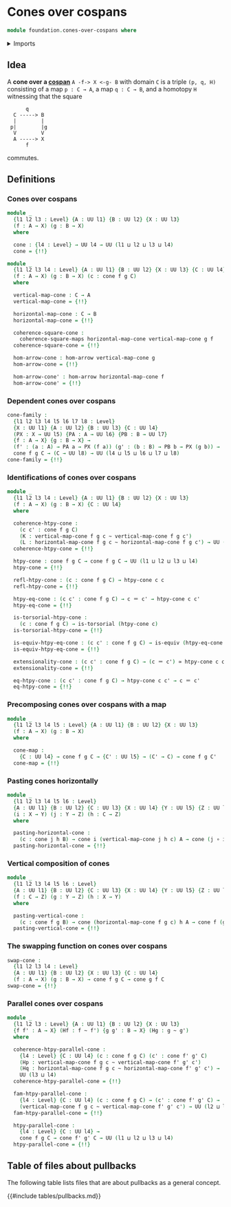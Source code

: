 # Cones over cospans

```agda
module foundation.cones-over-cospans where
```

<details><summary>Imports</summary>

```agda
open import foundation.dependent-pair-types
open import foundation.fundamental-theorem-of-identity-types
open import foundation.homotopy-induction
open import foundation.morphisms-arrows
open import foundation.structure-identity-principle
open import foundation.universe-levels

open import foundation-core.commuting-squares-of-maps
open import foundation-core.equivalences
open import foundation-core.function-types
open import foundation-core.homotopies
open import foundation-core.identity-types
open import foundation-core.torsorial-type-families
open import foundation-core.transport-along-identifications
open import foundation-core.whiskering-homotopies
```

</details>

## Idea

A **cone over a [cospan](foundation.cospans.md)** `A -f-> X <-g- B` with domain
`C` is a triple `(p, q, H)` consisting of a map `p : C → A`, a map `q : C → B`,
and a homotopy `H` witnessing that the square

```text
      q
  C -----> B
  |        |
 p|        |g
  V        V
  A -----> X
      f
```

commutes.

## Definitions

### Cones over cospans

```agda
module _
  {l1 l2 l3 : Level} {A : UU l1} {B : UU l2} {X : UU l3}
  (f : A → X) (g : B → X)
  where

  cone : {l4 : Level} → UU l4 → UU (l1 ⊔ l2 ⊔ l3 ⊔ l4)
  cone = {!!}

module _
  {l1 l2 l3 l4 : Level} {A : UU l1} {B : UU l2} {X : UU l3} {C : UU l4}
  (f : A → X) (g : B → X) (c : cone f g C)
  where

  vertical-map-cone : C → A
  vertical-map-cone = {!!}

  horizontal-map-cone : C → B
  horizontal-map-cone = {!!}

  coherence-square-cone :
    coherence-square-maps horizontal-map-cone vertical-map-cone g f
  coherence-square-cone = {!!}

  hom-arrow-cone : hom-arrow vertical-map-cone g
  hom-arrow-cone = {!!}

  hom-arrow-cone' : hom-arrow horizontal-map-cone f
  hom-arrow-cone' = {!!}
```

### Dependent cones over cospans

```agda
cone-family :
  {l1 l2 l3 l4 l5 l6 l7 l8 : Level}
  {X : UU l1} {A : UU l2} {B : UU l3} {C : UU l4}
  (PX : X → UU l5) {PA : A → UU l6} {PB : B → UU l7}
  {f : A → X} {g : B → X} →
  (f' : (a : A) → PA a → PX (f a)) (g' : (b : B) → PB b → PX (g b)) →
  cone f g C → (C → UU l8) → UU (l4 ⊔ l5 ⊔ l6 ⊔ l7 ⊔ l8)
cone-family = {!!}
```

### Identifications of cones over cospans

```agda
module _
  {l1 l2 l3 l4 : Level} {A : UU l1} {B : UU l2} {X : UU l3}
  (f : A → X) (g : B → X) {C : UU l4}
  where

  coherence-htpy-cone :
    (c c' : cone f g C)
    (K : vertical-map-cone f g c ~ vertical-map-cone f g c')
    (L : horizontal-map-cone f g c ~ horizontal-map-cone f g c') → UU (l4 ⊔ l3)
  coherence-htpy-cone = {!!}

  htpy-cone : cone f g C → cone f g C → UU (l1 ⊔ l2 ⊔ l3 ⊔ l4)
  htpy-cone = {!!}

  refl-htpy-cone : (c : cone f g C) → htpy-cone c c
  refl-htpy-cone = {!!}

  htpy-eq-cone : (c c' : cone f g C) → c ＝ c' → htpy-cone c c'
  htpy-eq-cone = {!!}

  is-torsorial-htpy-cone :
    (c : cone f g C) → is-torsorial (htpy-cone c)
  is-torsorial-htpy-cone = {!!}

  is-equiv-htpy-eq-cone : (c c' : cone f g C) → is-equiv (htpy-eq-cone c c')
  is-equiv-htpy-eq-cone = {!!}

  extensionality-cone : (c c' : cone f g C) → (c ＝ c') ≃ htpy-cone c c'
  extensionality-cone = {!!}

  eq-htpy-cone : (c c' : cone f g C) → htpy-cone c c' → c ＝ c'
  eq-htpy-cone = {!!}
```

### Precomposing cones over cospans with a map

```agda
module _
  {l1 l2 l3 l4 l5 : Level} {A : UU l1} {B : UU l2} {X : UU l3}
  (f : A → X) (g : B → X)
  where

  cone-map :
    {C : UU l4} → cone f g C → {C' : UU l5} → (C' → C) → cone f g C'
  cone-map = {!!}
```

### Pasting cones horizontally

```agda
module _
  {l1 l2 l3 l4 l5 l6 : Level}
  {A : UU l1} {B : UU l2} {C : UU l3} {X : UU l4} {Y : UU l5} {Z : UU l6}
  (i : X → Y) (j : Y → Z) (h : C → Z)
  where

  pasting-horizontal-cone :
    (c : cone j h B) → cone i (vertical-map-cone j h c) A → cone (j ∘ i) h A
  pasting-horizontal-cone = {!!}
```

### Vertical composition of cones

```agda
module _
  {l1 l2 l3 l4 l5 l6 : Level}
  {A : UU l1} {B : UU l2} {C : UU l3} {X : UU l4} {Y : UU l5} {Z : UU l6}
  (f : C → Z) (g : Y → Z) (h : X → Y)
  where

  pasting-vertical-cone :
    (c : cone f g B) → cone (horizontal-map-cone f g c) h A → cone f (g ∘ h) A
  pasting-vertical-cone = {!!}
```

### The swapping function on cones over cospans

```agda
swap-cone :
  {l1 l2 l3 l4 : Level}
  {A : UU l1} {B : UU l2} {X : UU l3} {C : UU l4}
  (f : A → X) (g : B → X) → cone f g C → cone g f C
swap-cone = {!!}
```

### Parallel cones over cospans

```agda
module _
  {l1 l2 l3 : Level} {A : UU l1} {B : UU l2} {X : UU l3}
  {f f' : A → X} (Hf : f ~ f') {g g' : B → X} (Hg : g ~ g')
  where

  coherence-htpy-parallel-cone :
    {l4 : Level} {C : UU l4} (c : cone f g C) (c' : cone f' g' C)
    (Hp : vertical-map-cone f g c ~ vertical-map-cone f' g' c')
    (Hq : horizontal-map-cone f g c ~ horizontal-map-cone f' g' c') →
    UU (l3 ⊔ l4)
  coherence-htpy-parallel-cone = {!!}

  fam-htpy-parallel-cone :
    {l4 : Level} {C : UU l4} (c : cone f g C) → (c' : cone f' g' C) →
    (vertical-map-cone f g c ~ vertical-map-cone f' g' c') → UU (l2 ⊔ l3 ⊔ l4)
  fam-htpy-parallel-cone = {!!}

  htpy-parallel-cone :
    {l4 : Level} {C : UU l4} →
    cone f g C → cone f' g' C → UU (l1 ⊔ l2 ⊔ l3 ⊔ l4)
  htpy-parallel-cone = {!!}
```

## Table of files about pullbacks

The following table lists files that are about pullbacks as a general concept.

{{#include tables/pullbacks.md}}

